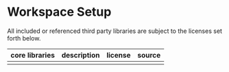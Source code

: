 # Workspace Setup

All included or referenced third party libraries are subject to the licenses set forth below.

| core libraries                                | description            | license    | source                                              |
|----------------------------------------|------------------------|------------|-----------------------------------------------------|
|                                  |     |        |         